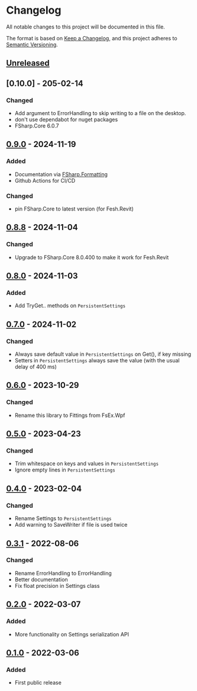 # Changelog

All notable changes to this project will be documented in this file.

The format is based on [Keep a Changelog](https://keepachangelog.com/en/1.0.0/),
and this project adheres to [Semantic Versioning](https://semver.org/spec/v2.0.0.html).

## [Unreleased]

## [0.10.0] - 205-02-14
### Changed
- Add argument to ErrorHandling to skip writing to a file on the desktop.
- don't use dependabot for nuget packages
- FSharp.Core 6.0.7

## [0.9.0] - 2024-11-19
### Added
- Documentation via [FSharp.Formatting](https://fsprojects.github.io/FSharp.Formatting/)
- Github Actions for CI/CD
### Changed
- pin FSharp.Core to latest version (for Fesh.Revit)

## [0.8.8] - 2024-11-04
### Changed
- Upgrade to FSharp.Core 8.0.400 to make it work for Fesh.Revit

## [0.8.0] - 2024-11-03
### Added
- Add TryGet.. methods on `PersistentSettings`

## [0.7.0] - 2024-11-02
### Changed
- Always save default value in `PersistentSettings` on Get(), if key missing
- Setters in `PersistentSettings` always save the value (with the usual delay of 400 ms)

## [0.6.0] - 2023-10-29
### Changed
- Rename this library to Fittings from FsEx.Wpf

## [0.5.0] - 2023-04-23
### Changed
- Trim whitespace on keys and values in `PersistentSettings`
- Ignore empty lines in `PersistentSettings`

## [0.4.0] - 2023-02-04
### Changed
- Rename Settings to `PersistentSettings`
- Add warning to SaveWriter if file is used twice

## [0.3.1] - 2022-08-06
### Changed
- Rename ErrorHandling to ErrorHandling
- Better documentation
- Fix float precision in Settings class

## [0.2.0] - 2022-03-07
### Added
- More functionality on Settings serialization API

## [0.1.0] - 2022-03-06
### Added
- First public release


[Unreleased]: https://github.com/goswinr/Fittings/compare/0.9.0...HEAD
[0.9.0]: https://github.com/goswinr/Fittings/compare/0.8.8...0.9.0
[0.8.8]: https://github.com/goswinr/Fittings/compare/0.8.0...0.8.8
[0.8.0]: https://github.com/goswinr/Fittings/compare/0.7.0...0.8.0
[0.7.0]: https://github.com/goswinr/Fittings/compare/0.6.0...0.7.0
[0.6.0]: https://github.com/goswinr/Fittings/compare/0.5.0...0.6.0
[0.5.0]: https://github.com/goswinr/Fittings/compare/0.4.0...0.5.0
[0.4.0]: https://github.com/goswinr/Fittings/compare/0.3.1...0.4.0
[0.3.1]: https://github.com/goswinr/Fittings/compare/0.2.0...0.3.1
[0.2.0]: https://github.com/goswinr/Fittings/compare/0.1.0...0.2.0
[0.1.0]: https://github.com/goswinr/Fittings/releases/tag/0.1.0

<!--
use to get tag dates:
git log --tags --simplify-by-decoration --pretty="format:%ci %d"

-->